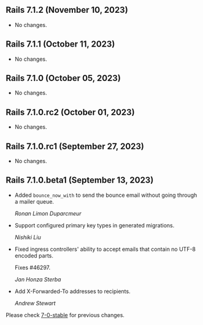 ## Rails 7.1.2 (November 10, 2023) ##

*   No changes.


## Rails 7.1.1 (October 11, 2023) ##

*   No changes.


## Rails 7.1.0 (October 05, 2023) ##

*   No changes.


## Rails 7.1.0.rc2 (October 01, 2023) ##

*   No changes.


## Rails 7.1.0.rc1 (September 27, 2023) ##

*   No changes.


## Rails 7.1.0.beta1 (September 13, 2023) ##

*   Added `bounce_now_with` to send the bounce email without going through a mailer queue.

    *Ronan Limon Duparcmeur*

*   Support configured primary key types in generated migrations.

    *Nishiki Liu*

*   Fixed ingress controllers' ability to accept emails that contain no UTF-8 encoded parts.

    Fixes #46297.

    *Jan Honza Sterba*

*   Add X-Forwarded-To addresses to recipients.

    *Andrew Stewart*

Please check [7-0-stable](https://github.com/rails/rails/blob/7-0-stable/actionmailbox/CHANGELOG.md) for previous changes.
